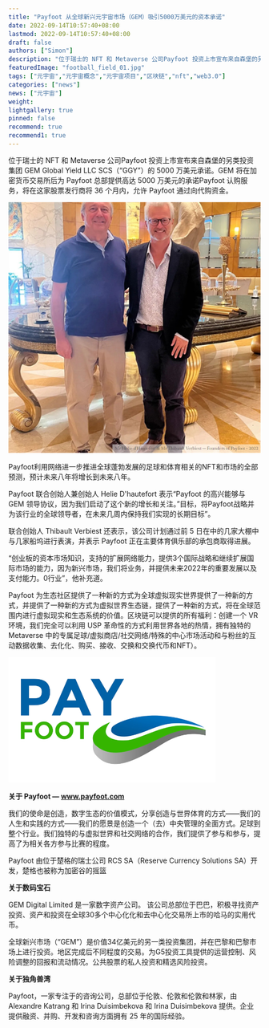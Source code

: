 ```yaml
---
title: "Payfoot 从全球新兴元宇宙市场（GEM）吸引5000万美元的资本承诺"
date: 2022-09-14T10:57:40+08:00
lastmod: 2022-09-14T10:57:40+08:00
draft: false
authors: ["Simon"]
description: "位于瑞士的 NFT 和 Metaverse 公司Payfoot 投资上市宣布来自森堡的另类投资集团 GEM Global Yield LLC SCS（“GGY”）的 5000 万美元承诺。"
featuredImage: "football_field_01.jpg"
tags: ["元宇宙","元宇宙概念","元宇宙项目","区块链","nft","web3.0"]
categories: ["news"]
news: ["元宇宙"]
weight: 
lightgallery: true
pinned: false
recommend: true
recommend1: true
---
```


位于瑞士的 NFT 和 Metaverse 公司Payfoot 投资上市宣布来自森堡的另类投资集团 GEM Global Yield LLC SCS（“GGY”）的 5000 万美元承诺。GEM 将在加密货币交易所后为 Payfoot 总部提供高达 5000 万美元的承诺Payfoot 认购服务，将在这家股票发行商将 36 个月内，允许 Payfoot 通过向代购资金。

![配图](20220914091749.jpg)


Payfoot利用网络进一步推进全球蓬勃发展的足球和体育相关的NFT和市场的全部预测，预计未来八年将增长到未来八年。

Payfoot 联合创始人兼创始人 Helie D'hautefort 表示“Payfoot 的高兴能够与 GEM 领导协议，因为我们启动了这个新的增长和关注。”目标，将Payfoot战略并为该行业的全球领导者，在未来几周内保持我们实现的长期目标”。

联合创始人 Thibault Verbiest 还表示，该公司计划通过前 5 日在中的几家大棚中与几家船坞进行表演，并表示 Payfoot 正在主要体育俱乐部的承包商取得进展。

“创业板的资本市场知识，支持的扩展网络能力，提供3个国际战略和继续扩展国际市场的能力，因为新兴市场，我们将业务，并提供未来2022年的重要发展以及支付能力。0行业”，他补充道。

Payfoot 为生态社区提供了一种新的方式为全球虚拟现实世界提供了一种新的方式，并提供了一种新的方式为虚拟世界生态链，提供了一种新的方式，将在全球范围内进行虚拟现实和生态系统的价值。区块链可以提供的所有福利：创建一个 VR 环境，我们完全可以利用 USP 革命性的方式利用世界各地的热情，拥有独特的 Metaverse 中的专属足球/虚拟商店/社交网络/特殊的中心市场活动和与粉丝的互动数据收集、去化化、购买、接收、交换和交换代币和NFT）。

![配图](20220914143514.png)

**关于 Payfoot — www.payfoot.com**

我们的使命是创造，数字生态的价值模式，分享创造与世界体育的方式——我们的人生和实践的方式——我们的愿景是创造一个（去）中央管理的全面方式。足球到整个行业。我们独特的与虚拟世界和社交网络的合作，我们提供了参与和参与，提高了为相关各方参与比赛的程度。

Payfoot 由位于楚格的瑞士公司 RCS SA（Reserve Currency Solutions SA）开发，楚格也被称为加密谷的摇篮

**关于数码宝石**

GEM Digital Limited 是一家数字资产公司。 该公司总部位于巴巴，积极寻找资产投资、资产和投资在全球30多个中心化化和去中心化交易所上市的哈马的实用代币。

全球新兴市场（“GEM”）是价值34亿美元的另一类投资集团，并在巴黎和巴黎市场上进行投资。地区完成后不同程度的交易。为G5投资工具提供的运营控制、风险调整的回报和流动情况。公共股票的私人投资和精选风险投资。

**关于独角兽湾**

Payfoot，一家专注于的咨询公司，总部位于伦敦、伦敦和伦敦和林家，由 Alexandre Katrang 和 Irina Duisimbekova 和 Irina Duisimbekova 提供。企业提供融资、并购、开发和咨询方面拥有 25 年的国际经验。